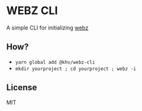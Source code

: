 # WEBZ CLI

A simple CLI for initializing [webz](https://github.com/mudcrab/webz)

## How?

- `yarn global add @khv/webz-cli`
- `mkdir yourproject ; cd yourproject ; webz -i`

## License

MIT
